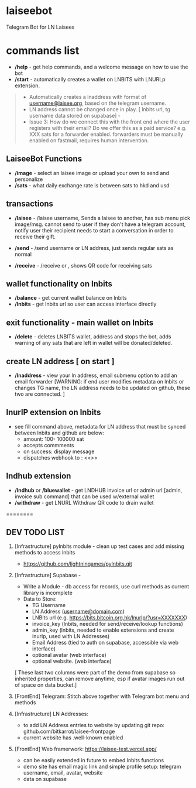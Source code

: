 # laiseebot
Telegram Bot for LN Laisees

# commands list
- **/help** - get help commands, and a welcome message on how to use the bot
- **/start** - automatically creates a wallet on LNBITS with LNURLp extension. 
> * Automatically creates a lnaddress with format of username@laisee.org, based on the telegram username. 
> * LN address cannot be changed once in play. [ lnbits url, tg username data stored on supabase] -
> * Issue 3: How do we connect this with the front end where the user registers with their email? 
> Do we offer this as a paid service? e.g. XXX sats for a forwarder enabled. forwarders must be manually enabled on fastmail, requires human intervention. 


## LaiseeBot Functions
- **/image** - select an laisee image or upload your own to send and personalize 
- **/sats** - what daily exchange rate is between sats to hkd and usd

## transactions
- **/laisee** - /laisee <amt> username, Sends a laisee to another, has sub menu pick image/msg. 
   cannot send to user if they don't have a telegram account,
   notify user their recipient needs to start a conversation in order to receive their gift. 
   
- **/send** - /send <amt> username or LN address, just sends regular sats as normal
- **/receive** - /receive <amt> or <any amt> , shows QR code for receiving sats
   
## wallet functionality on lnbits
- **/balance** - get current wallet balance on lnbits
- **/lnbits** - get lnbits url so user can access interface directly

## exit functionality - main wallet on lnbits
- **/delete** - deletes LNBITS wallet, address and stops the bot, adds warning of any sats that are left in wallet will be donated/deleted.

## create LN address [ on start ]
- **/lnaddress** - view your ln address, email submenu option to add an email forwarder [WARNING: if end user modifies metadata on lnbits or changes TG name, the LN address needs to be updated on github, these two are connected. ]

## lnurlP extension on lnbits
- see fill command above, metadata for LN address that must be synced between lnbits and github are below:
    * amount: 100- 100000 sat
    * accepts commments
    * on success: display message 
    * dispatches webhook to : <<>>

## lndhub extension
- **/lndhub** or **/bluewallet** - get LNDHUB invoice url or admin url [admin, invoice sub command] that can be used w/external wallet
- **/withdraw** - get LNURL Withdraw QR code to drain wallet

========

## DEV TODO LIST

1) [Infrastructure] pylnbits module - clean up test cases and add missing methods to access lnbits
    * https://github.com/lightningames/pylnbits.git

2) [Infrastructure] Supabase -  
    * Write a Module - db access for records, use curl methods as current library is incomplete
    * Data to Store: 
      - TG Username
      - LN Address (username@domain.com)
      - LNBits url (e.g. https://bits.bitcoin.org.hk/lnurlp/?usr=XXXXXXX)
      - invoice_key (lnbits, needed for send/receive/lookup functions)
      - admin_key (lnbits, needed to enable extensions and create lnurlp, used with LN Addresses) 
      - Email Address (tied to auth on supabase, accessible via web interface)
      - optional avatar (web interface)
      - optional website. (web interface) 

   [ These last two columns were part of the demo from supabase so inherited properties, can remove anytime, esp if avatar images run out of space on data bucket.]  

3) [FrontEnd] Telegram: Stitch above together with Telegram bot menu and methods

4) [Infrastructure] LN Addresses:
    * to add LN Address entries to website by updating git repo: github.com/bitkarrot/laisee-frontpage
    * current website has .well-known enabled
 
5) [FrontEnd] Web framerwork: https://laisee-test.vercel.app/
    * can be easily extended in future to embed lnbits functions
    * demo site has email magic link and simple profile setup: telegram username, email, avatar, website
    * data on supabase
